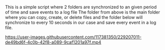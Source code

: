 This is a simple script where 2 folders are synchronized to an given period of time and save events to a log file The folder from above is the main folder where you can
copy, create, or delete files and the folder below will synchronize to every 10 seconds in our case and save every event in a log file.

https://user-images.githubusercontent.com/117381350/229207011-de49bd6f-4c0b-42f8-a089-9caf1201a97f.mp4

